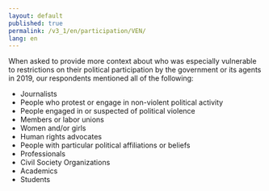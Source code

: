 ```yaml
---
layout: default
published: true
permalink: /v3_1/en/participation/VEN/
lang: en
---
```


When asked to provide more context about who was especially vulnerable to restrictions on their political participation by the government or its agents in 2019, our respondents mentioned all of the following:
-	Journalists
-	People who protest or engage in non-violent political activity
-	People engaged in or suspected of political violence
-	Members or labor unions
-	Women and/or girls
-	Human rights advocates
-	People with particular political affiliations or beliefs
-	Professionals
-	Civil Society Organizations
-	Academics
-	Students
